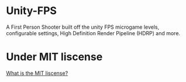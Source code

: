 # Unity-FPS
A First Person Shooter built off the unity FPS microgame levels, configurable settings, High Definition Render Pipeline (HDRP) and more.

# Under MIT liscense 
[What is the MIT liscense?](https://opensource.org/licenses/MIT)
